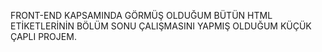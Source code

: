 FRONT-END KAPSAMINDA GÖRMÜŞ OLDUĞUM BÜTÜN HTML ETİKETLERİNİN BÖLÜM SONU ÇALIŞMASINI YAPMIŞ OLDUĞUM KÜÇÜK ÇAPLI PROJEM.